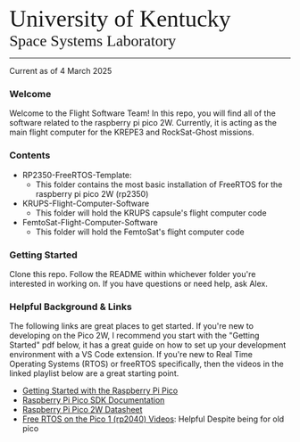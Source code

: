 <span style="font-family:Usual; font-size:3em"> University of Kentucky</span>  
<span style="font-family:Stark; font-size:2em">Space Systems Laboratory</span>

----
Current as of 4 March 2025

### Welcome
Welcome to the Flight Software Team!  In this repo, you will find all of the software related to the raspberry pi pico 2W.  Currently, it is acting as the main flight computer for the KREPE3 and RockSat-Ghost missions.  

### Contents
* RP2350-FreeRTOS-Template:
  * This folder contains the most basic installation of FreeRTOS for the raspberry pi pico 2W (rp2350)
* KRUPS-Flight-Computer-Software
  * This folder will hold the KRUPS capsule's flight computer code
* FemtoSat-Flight-Computer-Software
  * This folder will hold the FemtoSat's flight computer code

### Getting Started
Clone this repo. Follow the README within whichever folder you're interested in working on. If you have questions or need help, ask Alex.

### Helpful Background & Links
The following links are great places to get started.  If you're new to developing on the Pico 2W, I recommend you start with the "Getting Started" pdf below, it has a great guide on how to set up your development environment with a VS Code extension.  If you're new to Real Time Operating Systems (RTOS) or freeRTOS specifically, then the videos in the linked playlist below are a great starting point.
* [Getting Started with the Raspberry Pi Pico](https://datasheets.raspberrypi.com/pico/getting-started-with-pico.pdf)
* [Raspberry Pi Pico SDK Documentation](https://datasheets.raspberrypi.com/pico/raspberry-pi-pico-c-sdk.pdf)
* [Raspberry Pi Pico 2W Datasheet](https://datasheets.raspberrypi.com/picow/pico-2-w-datasheet.pdf)
* [Free RTOS on the Pico 1 (rp2040) Videos](https://youtube.com/playlist?list=PLEB5F4gTNK68zDlrXbcCgJ6NejaP0PvHX&feature=shared): Helpful Despite being for old pico